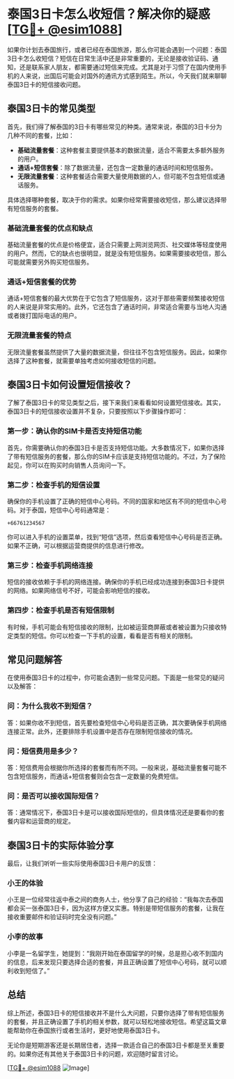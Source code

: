 # 泰国3日卡怎么收短信？解决你的疑惑[[TG💪+ @esim1088](https://t.me/s/esim1088)]

如果你计划去泰国旅行，或者已经在泰国旅游，那么你可能会遇到一个问题：泰国3日卡怎么收短信？短信在日常生活中还是非常重要的，无论是接收验证码、通知，还是联系家人朋友，都需要通过短信来完成。尤其是对于习惯了在国内使用手机的人来说，出国后可能会对国外的通讯方式感到陌生。所以，今天我们就来聊聊泰国3日卡的短信接收问题。

## 泰国3日卡的常见类型

首先，我们得了解泰国的3日卡有哪些常见的种类。通常来说，泰国的3日卡分为几种不同的套餐，比如：

- **基础流量套餐**：这种套餐主要提供基本的数据流量，适合不需要太多额外服务的用户。
- **通话+短信套餐**：除了数据流量，还包含一定数量的通话时间和短信服务。
- **无限流量套餐**：这种套餐适合需要大量使用数据的人，但可能不包含短信或通话服务。

具体选择哪种套餐，取决于你的需求。如果你经常需要接收短信，那么建议选择带有短信服务的套餐。

### 基础流量套餐的优点和缺点

基础流量套餐的优点是价格便宜，适合只需要上网浏览网页、社交媒体等轻度使用的用户。然而，它的缺点也很明显，就是没有短信服务。如果需要接收短信，那么可能就需要另外购买短信服务。

### 通话+短信套餐的优势

通话+短信套餐的最大优势在于它包含了短信服务，这对于那些需要频繁接收短信的人来说是非常实用的。此外，它还包含了通话时间，非常适合需要与当地人沟通或者拨打国际电话的用户。

### 无限流量套餐的特点

无限流量套餐虽然提供了大量的数据流量，但往往不包含短信服务。因此，如果你选择了这种套餐，就需要单独考虑如何接收短信的问题。

## 泰国3日卡如何设置短信接收？

了解了泰国3日卡的常见类型之后，接下来我们来看看如何设置短信接收。其实，泰国3日卡的短信接收设置并不复杂，只要按照以下步骤操作即可：

### 第一步：确认你的SIM卡是否支持短信功能

首先，你需要确认你的泰国3日卡是否支持短信功能。大多数情况下，如果你选择了带有短信服务的套餐，那么你的SIM卡应该是支持短信功能的。不过，为了保险起见，你可以在购买时向销售人员询问一下。

### 第二步：检查手机的短信设置

确保你的手机设置了正确的短信中心号码。不同的国家和地区有不同的短信中心号码。对于泰国，短信中心号码通常是：

```
+66761234567
```

你可以进入手机的设置菜单，找到“短信”选项，然后查看短信中心号码是否正确。如果不正确，可以根据运营商提供的信息进行修改。

### 第三步：检查手机网络连接

短信的接收依赖于手机的网络连接。确保你的手机已经成功连接到泰国3日卡提供的网络。如果网络信号不好，可能会影响短信的接收。

### 第四步：检查手机是否有短信限制

有时候，手机可能会有短信接收的限制，比如被运营商屏蔽或者被设置为只接收特定类型的短信。你可以检查一下手机的设置，看看是否有相关的限制。

## 常见问题解答

在使用泰国3日卡的过程中，你可能会遇到一些常见问题。下面是一些常见的疑问以及解答：

### 问：为什么我收不到短信？

答：如果你收不到短信，首先要检查短信中心号码是否正确，其次要确保手机网络连接正常。此外，还要排除手机设置中是否存在限制短信接收的情况。

### 问：短信费用是多少？

答：短信费用会根据你所选择的套餐而有所不同。一般来说，基础流量套餐可能不包含短信服务，而通话+短信套餐则会包含一定数量的免费短信。

### 问：是否可以接收国际短信？

答：通常情况下，泰国3日卡是可以接收国际短信的，但具体情况还是要看你的套餐内容和运营商的规定。

## 泰国3日卡的实际体验分享

最后，让我们听听一些实际使用泰国3日卡用户的反馈：

### 小王的体验

小王是一位经常往返中泰之间的商务人士，他分享了自己的经验：“我每次去泰国都会买一张泰国3日卡，因为这样方便又实惠。特别是带短信服务的套餐，让我在接收重要邮件和验证码时完全没有问题。”

### 小李的故事

小李是一名留学生，她提到：“我刚开始在泰国留学的时候，总是担心收不到国内的信息，后来发现只要选择合适的套餐，并且正确设置了短信中心号码，就可以顺利收到短信了。”

## 总结

综上所述，泰国3日卡的短信接收并不是什么大问题，只要你选择了带有短信服务的套餐，并且正确设置了手机的相关参数，就可以轻松地接收短信。希望这篇文章能帮助你在泰国旅行或者生活时，更好地使用泰国3日卡。

无论你是短期游客还是长期居住者，选择一款适合自己的泰国3日卡都是至关重要的。如果你还有其他关于泰国3日卡的问题，欢迎随时留言讨论。

[[TG💪+ @esim1088](https://t.me/s/esim1088) ![Image](https://i.postimg.cc/4NQfJmqS/Snipaste-2025-05-13-00-14-12.png)]